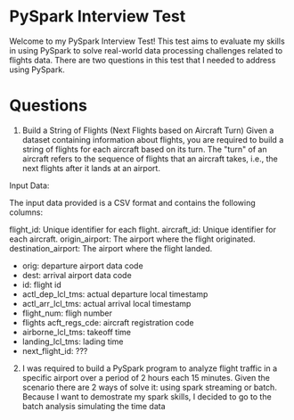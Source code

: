 # PySpark Interview Test
Welcome to my PySpark Interview Test! This test aims to evaluate my skills in using PySpark to solve real-world data processing challenges related to flights data. 
There are two questions in this test that I needed to address using PySpark.

# Questions
1. Build a String of Flights (Next Flights based on Aircraft Turn)
Given a dataset containing information about flights, you are required to build a string of flights for each aircraft based on its turn. The "turn" of an aircraft refers to the sequence of flights that an aircraft takes, i.e., the next flights after it lands at an airport.

Input Data:

The input data provided is a CSV format and contains the following columns:

flight_id: Unique identifier for each flight.
aircraft_id: Unique identifier for each aircraft.
origin_airport: The airport where the flight originated.
destination_airport: The airport where the flight landed.

* orig: departure airport data code
* dest: arrival airport data code
* id: flight id
* actl_dep_lcl_tms: actual departure local timestamp	
* actl_arr_lcl_tms: actual arrival local timestamp
* flight_num: fligh number
* flights	acft_regs_cde: aircraft registration code
* airborne_lcl_tms: takeoff time
* landing_lcl_tms: lading time
* next_flight_id: ???

2. I was required to build a PySpark program to analyze flight traffic in a specific airport over a period of 2 hours each 15 minutes. Given the scenario there are 2 ways of solve it: using spark streaming or batch. Because I want to demostrate my spark skills, I decided to go to the batch analysis simulating the time data
